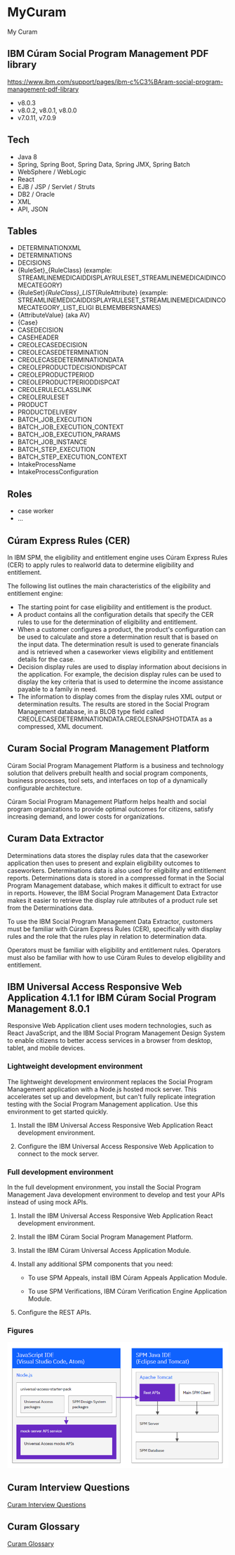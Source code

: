 # MyCuram

My Curam

## IBM Cúram Social Program Management PDF library

https://www.ibm.com/support/pages/ibm-c%C3%BAram-social-program-management-pdf-library

- v8.0.3
- v8.0.2, v8.0.1, v8.0.0
- v7.0.11, v7.0.9

## Tech

- Java 8
- Spring, Spring Boot, Spring Data, Spring JMX, Spring Batch
- WebSphere / WebLogic
- React
- EJB / JSP / Servlet / Struts
- DB2 / Oracle
- XML
- API, JSON

## Tables

- DETERMINATIONXML
- DETERMINATIONS
- DECISIONS
- {RuleSet}\_{RuleClass} (example: STREAMLINEMEDICAIDDISPLAYRULESET_STREAMLINEMEDICAIDINCOMECATEGORY)
- {RuleSet}_{RuleClass}\_LIST_{RuleAttribute} (example: STREAMLINEMEDICAIDDISPLAYRULESET_STREAMLINEMEDICAIDINCOMECATEGORY_LIST_ELIGI
  BLEMEMBERSNAMES)
- {AttributeValue} (aka AV)
- {Case}
- CASEDECISION
- CASEHEADER
- CREOLECASEDECISION
- CREOLECASEDETERMINATION
- CREOLECASEDETERMINATIONDATA
- CREOLEPRODUCTDECISIONDISPCAT
- CREOLEPRODUCTPERIOD
- CREOLEPRODUCTPERIODDISPCAT
- CREOLERULECLASSLINK
- CREOLERULESET
- PRODUCT
- PRODUCTDELIVERY
- BATCH_JOB_EXECUTION
- BATCH_JOB_EXECUTION_CONTEXT
- BATCH_JOB_EXECUTION_PARAMS
- BATCH_JOB_INSTANCE
- BATCH_STEP_EXECUTION
- BATCH_STEP_EXECUTION_CONTEXT
- IntakeProcessName
- IntakeProcessConfiguration

## Roles

- case worker
- ...

## Cúram Express Rules (CER)

In IBM SPM, the eligibility and entitlement engine uses Cúram Express Rules (CER) to apply rules to realworld data to determine eligibility and entitlement.

The following list outlines the main characteristics of the eligibility and entitlement engine:

- The starting point for case eligibility and entitlement is the product.
- A product contains all the configuration details that specify the CER rules to use for the determination of eligibility and entitlement.
- When a customer configures a product, the product's configuration can be used to calculate and store a determination result that is based on the input data. The determination result is used to generate financials and is retrieved when a caseworker views eligibility and entitlement details for the case.
- Decision display rules are used to display information about decisions in the application. For example, the decision display rules can be used to display the key criteria that is used to determine the income assistance payable to a family in need.
- The information to display comes from the display rules XML output or determination results. The results are stored in the Social Program Management database, in a BLOB type field called CREOLECASEDETERMINATIONDATA.CREOLESNAPSHOTDATA as a compressed, XML document.

## Curam Social Program Management Platform

Cúram Social Program Management Platform is a business and technology solution that delivers prebuilt health and social program components, business processes, tool sets, and interfaces on top of a dynamically configurable architecture.

Cúram Social Program Management Platform helps health and social program organizations to provide optimal outcomes for citizens, satisfy increasing demand, and lower costs for organizations.

## Curam Data Extractor

Determinations data stores the display rules data that the caseworker application then uses to present and explain eligibility outcomes to caseworkers. Determinations data is also used for eligibility and entitlement reports. Determinations data is stored in a compressed format in the Social Program Management database, which makes it difficult to extract for use in reports. However, the IBM Social Program Management Data Extractor makes it easier to retrieve the display rule attributes of a product
rule set from the Determinations data.

To use the IBM Social Program Management Data Extractor, customers must be familiar with Cúram Express Rules (CER), specifically with display rules and the role that the rules play in relation to determination data.

Operators must be familiar with eligibility and entitlement rules. Operators must also be familiar with how to use Cúram Rules to develop eligibility and entitlement.

## IBM Universal Access Responsive Web Application 4.1.1 for IBM Cúram Social Program Management 8.0.1

Responsive Web Application client uses modern technologies, such as React JavaScript, and the IBM Social Program Management Design System to enable citizens to better access services in a browser from desktop, tablet, and mobile devices.

### Lightweight development environment

The lightweight development environment replaces the Social Program Management application with a Node.js hosted mock server. This accelerates set up and development, but can't fully replicate integration testing with the Social Program Management application. Use this environment to get started quickly.

1. Install the IBM Universal Access Responsive Web Application React development environment.

2. Configure the IBM Universal Access Responsive Web Application to connect to the mock server.

### Full development environment

In the full development environment, you install the Social Program Management Java development environment to develop and test your APIs instead of using mock APIs.

1. Install the IBM Universal Access Responsive Web Application React development environment.

2. Install the IBM Cúram Social Program Management Platform.

3. Install the IBM Cúram Universal Access Application Module.

4. Install any additional SPM components that you need:

   - To use SPM Appeals, install IBM Cúram Appeals Application Module.

   - To use SPM Verifications, IBM Cúram Verification Engine Application Module.

5. Configure the REST APIs.

### Figures

![Curam Universal Access React and Java application development environments](image/README/Curam_Universal_Access_React_and_Java_application_development_environments.png)

## Curam Interview Questions

[Curam Interview Questions](CuramInterviewQuestions.md)

## Curam Glossary

[Curam Glossary](CuramGlossary.md)
